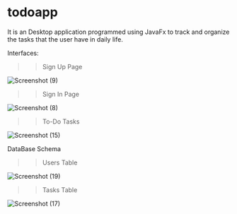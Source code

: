 # todoapp
It is an Desktop application programmed using JavaFx to track and organize the tasks that the user have in daily life.

Interfaces:

>> Sign Up Page

![Screenshot (9)](https://user-images.githubusercontent.com/77440941/210231203-6244a702-d065-4f12-b8c6-e7864f261e8b.png)



>> Sign In Page

![Screenshot (8)](https://user-images.githubusercontent.com/77440941/210230803-0719f734-ece6-4643-a0fd-565cc0cb4d15.png)


>> To-Do Tasks 

![Screenshot (15)](https://user-images.githubusercontent.com/77440941/210231965-9aaf1e7e-672a-4773-ad3c-1194d842477e.png)


DataBase Schema

>> Users Table

![Screenshot (19)](https://user-images.githubusercontent.com/77440941/210231973-59755ab7-a07e-427d-9e07-f0a0f5d0a39b.png)

>> Tasks Table

![Screenshot (17)](https://user-images.githubusercontent.com/77440941/210231978-46a6132a-fc2d-4473-8936-772ef04ebe7a.png)
